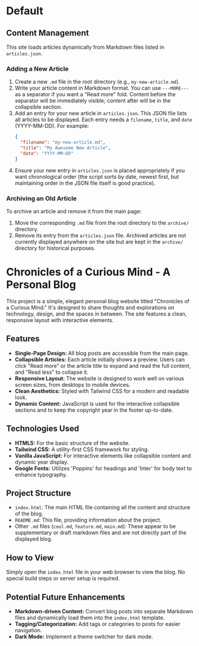 
# Default

## Content Management

This site loads articles dynamically from Markdown files listed in `articles.json`.

### Adding a New Article
1.  Create a new `.md` file in the root directory (e.g., `my-new-article.md`).
2.  Write your article content in Markdown format. You can use `---MORE---` as a separator if you want a "Read more" fold. Content before the separator will be immediately visible; content after will be in the collapsible section.
3.  Add an entry for your new article in `articles.json`. This JSON file lists all articles to be displayed. Each entry needs a `filename`, `title`, and `date` (YYYY-MM-DD). For example:
    ```json
    {
      "filename": "my-new-article.md",
      "title": "My Awesome New Article",
      "date": "YYYY-MM-DD"
    }
    ```
4.  Ensure your new entry in `articles.json` is placed appropriately if you want chronological order (the script sorts by date, newest first, but maintaining order in the JSON file itself is good practice).

### Archiving an Old Article
To archive an article and remove it from the main page:
1.  Move the corresponding `.md` file from the root directory to the `archive/` directory.
2.  Remove its entry from the `articles.json` file.
Archived articles are not currently displayed anywhere on the site but are kept in the `archive/` directory for historical purposes.

# Chronicles of a Curious Mind - A Personal Blog

This project is a simple, elegant personal blog website titled "Chronicles of a Curious Mind." It's designed to share thoughts and explorations on technology, design, and the spaces in between. The site features a clean, responsive layout with interactive elements.

## Features

*   **Single-Page Design:** All blog posts are accessible from the main page.
*   **Collapsible Articles:** Each article initially shows a preview. Users can click "Read more" or the article title to expand and read the full content, and "Read less" to collapse it.
*   **Responsive Layout:** The website is designed to work well on various screen sizes, from desktops to mobile devices.
*   **Clean Aesthetics:** Styled with Tailwind CSS for a modern and readable look.
*   **Dynamic Content:** JavaScript is used for the interactive collapsible sections and to keep the copyright year in the footer up-to-date.

## Technologies Used

*   **HTML5:** For the basic structure of the website.
*   **Tailwind CSS:** A utility-first CSS framework for styling.
*   **Vanilla JavaScript:** For interactive elements like collapsible content and dynamic year display.
*   **Google Fonts:** Utilizes 'Poppins' for headings and 'Inter' for body text to enhance typography.

## Project Structure

*   `index.html`: The main HTML file containing all the content and structure of the blog.
*   `README.md`: This file, providing information about the project.
*   Other `.md` files (`cool.md`, `feature.md`, `main.md`): These appear to be supplementary or draft markdown files and are not directly part of the displayed blog.

## How to View

Simply open the `index.html` file in your web browser to view the blog. No special build steps or server setup is required.

## Potential Future Enhancements

*   **Markdown-driven Content:** Convert blog posts into separate Markdown files and dynamically load them into the `index.html` template.
*   **Tagging/Categorization:** Add tags or categories to posts for easier navigation.
*   **Dark Mode:** Implement a theme switcher for dark mode.
